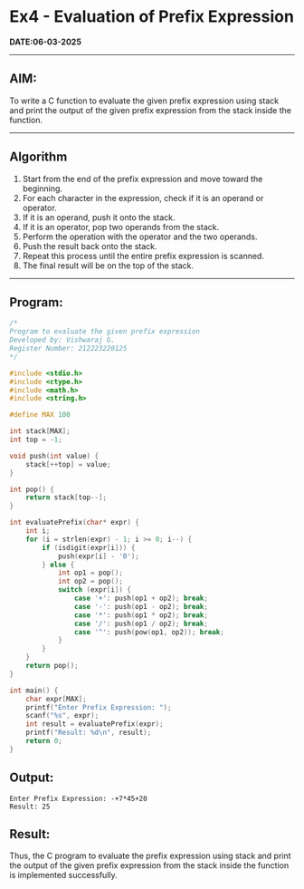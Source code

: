 # Ex4 - Evaluation of Prefix Expression

**DATE:06-03-2025**  

---

## AIM:  
To write a C function to evaluate the given prefix expression using stack and print the output of the given prefix expression from the stack inside the function.

---

## Algorithm

1. Start from the end of the prefix expression and move toward the beginning.  
2. For each character in the expression, check if it is an operand or operator.  
3. If it is an operand, push it onto the stack.  
4. If it is an operator, pop two operands from the stack.  
5. Perform the operation with the operator and the two operands.  
6. Push the result back onto the stack.  
7. Repeat this process until the entire prefix expression is scanned.  
8. The final result will be on the top of the stack.

---

## Program:

```c
/*
Program to evaluate the given prefix expression
Developed by: Vishwaraj G.
Register Number: 212223220125
*/

#include <stdio.h>
#include <ctype.h>
#include <math.h>
#include <string.h>

#define MAX 100

int stack[MAX];
int top = -1;

void push(int value) {
    stack[++top] = value;
}

int pop() {
    return stack[top--];
}

int evaluatePrefix(char* expr) {
    int i;
    for (i = strlen(expr) - 1; i >= 0; i--) {
        if (isdigit(expr[i])) {
            push(expr[i] - '0');
        } else {
            int op1 = pop();
            int op2 = pop();
            switch (expr[i]) {
                case '+': push(op1 + op2); break;
                case '-': push(op1 - op2); break;
                case '*': push(op1 * op2); break;
                case '/': push(op1 / op2); break;
                case '^': push(pow(op1, op2)); break;
            }
        }
    }
    return pop();
}

int main() {
    char expr[MAX];
    printf("Enter Prefix Expression: ");
    scanf("%s", expr);
    int result = evaluatePrefix(expr);
    printf("Result: %d\n", result);
    return 0;
}
```
## Output:
```
Enter Prefix Expression: -+7*45+20
Result: 25
```
## Result:
Thus, the C program to evaluate the prefix expression using stack and print the output of the given prefix expression from the stack inside the function is implemented successfully.
